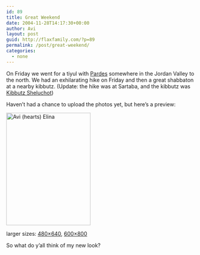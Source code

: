 ```yaml
---
id: 89
title: Great Weekend
date: 2004-11-28T14:17:30+00:00
author: Avi
layout: post
guid: http://flaxfamily.com/?p=89
permalink: /post/great-weekend/
categories:
  - none
---
```

On Friday we went for a tiyul with [Pardes](http://pardes.org.il) somewhere in the Jordan Valley to the north. We had an exhilarating hike on Friday and then a great shabbaton at a nearby kibbutz. (Update: the hike was at Sartaba, and the kibbutz was [Kibbutz Sheluchot](http://sites.tzofit.co.il/shluhot/))

Haven&#8217;t had a chance to upload the photos yet, but here&#8217;s a preview:

[<img src="http://flaxfamily.com/albums/pardesjordanvalleytiyul/IMGP3313.thumb.jpg" width="225" height="300" alt="Avi (hearts) Elina" />](http://flaxfamily.com/gallery/pardesjordanvalleytiyul)

larger sizes: [480&#215;640](http://flaxfamily.com/gallery/pardesjordanvalleytiyul/IMGP3313), [600&#215;800](http://flaxfamily.com/gallery/pardesjordanvalleytiyul/IMGP3313?full=1)

So what do y&#8217;all think of my new look?
